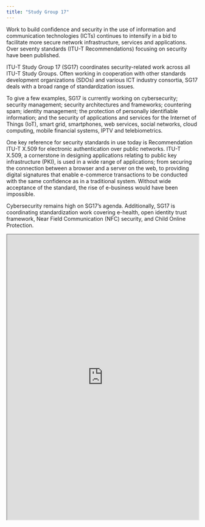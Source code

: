 ```yaml
---
title: "Study Group 17"
---
```


Work to build confidence and security in the use of information and communication technologies (ICTs) continues to intensify in a bid to facilitate more secure network infrastructure, services and applications. Over seventy standards (ITU-T Recommendations) focusing on security have been published.

ITU-T Study Group 17 (SG17) coordinates security-related work across all ITU-T Study Groups. Often working in cooperation with other standards development organizations (SDOs) and various ICT industry consortia, SG17 deals with a broad range of standardization issues.

To give a few examples, SG17 is currently working on cybersecurity; security management; security architectures and frameworks; countering spam; identity management; the protection of personally identifiable information; and the security of applications and services for the Internet of Things (IoT), smart grid, smartphones, web services, social networks, cloud computing, mobile financial systems, IPTV and telebiometrics.

One key reference for security standards in use today is Recommendation ITU-T X.509 for electronic authentication over public networks. ITU-T X.509, a cornerstone in designing applications relating to public key infrastructure (PKI), is used in a wide range of applications; from securing the connection between a browser and a server on the web, to providing digital signatures that enable e-commerce transactions to be conducted with the same confidence as in a traditional system. Without wide acceptance of the standard, the rise of e-business would have been impossible.

Cybersecurity remains high on SG17’s agenda. Additionally, SG17 is coordinating standardization work covering e-health, open identity trust framework, Near Field Communication (NFC) security, and Child Online Protection.

<iframe height="750" width="100%" src="https://ewelton.github.io/ktest/wiki.html#Study%20Group%2017"></iframe>
